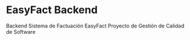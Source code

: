 # EasyFact Backend
Backend Sistema de Factuación EasyFact
Proyecto de Gestión de Calidad de Software

